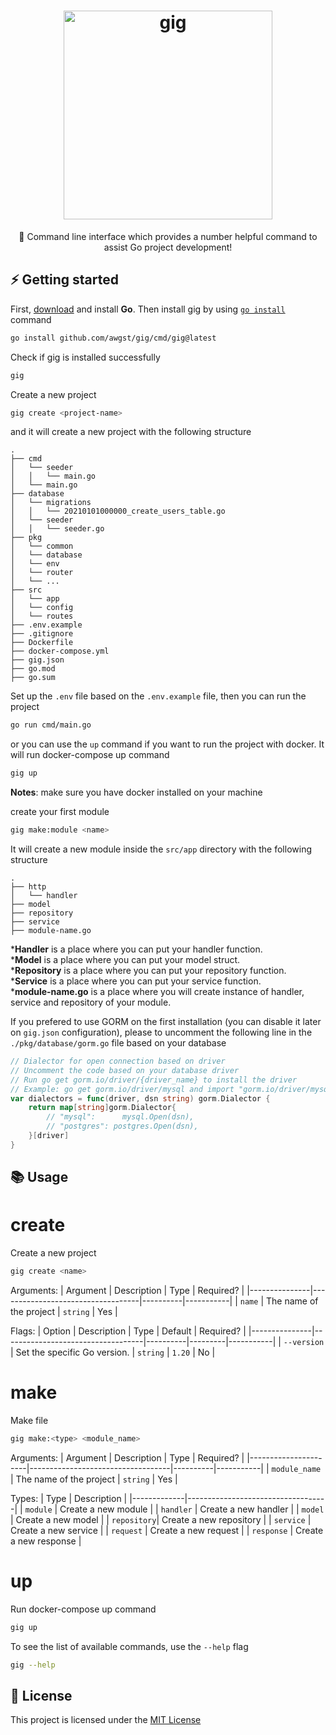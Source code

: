 <h1 align="center">
  <img width="334" alt="gig" src="https://github.com/awgst/gig/assets/60491935/2cb202e0-c2ca-48d7-94ad-a47c4292b27d">

</h1>
<p align="center">🚀 Command line interface which provides a number helpful command to assist Go project development!</p>

## ⚡️ Getting started

First, [download](https://golang.org/dl/) and install **Go**. Then install gig by using [`go install`](https://golang.org/cmd/go/#hdr-Compile_and_install_packages_and_dependencies) command
```bash
go install github.com/awgst/gig/cmd/gig@latest
```

Check if gig is installed successfully
```bash
gig
```

Create a new project
```bash
gig create <project-name>
```
and it will create a new project with the following structure
```
.
├── cmd
│   └── seeder
│   │   └── main.go
│   └── main.go
├── database
│   └── migrations
│   │   └── 20210101000000_create_users_table.go
│   └── seeder
│   │   └── seeder.go
├── pkg
│   └── common
│   └── database
│   └── env
│   └── router
│   └── ...
├── src
│   └── app
│   └── config
│   └── routes
├── .env.example
├── .gitignore
├── Dockerfile
├── docker-compose.yml
├── gig.json
├── go.mod
├── go.sum
```

Set up the `.env` file based on the `.env.example` file, then you can run the project
```bash
go run cmd/main.go
```

or you can use the `up` command if you want to run the project with docker. It will run docker-compose up command
```bash
gig up
```
**Notes**: make sure you have docker installed on your machine

create your first module
```bash
gig make:module <name>
```
It will create a new module inside the `src/app` directory with the following structure
```
.
├── http
│   └── handler
├── model
├── repository
├── service
├── module-name.go
```

***Handler** is a place where you can put your handler function.\
***Model** is a place where you can put your model struct.\
***Repository** is a place where you can put your repository function.\
***Service** is a place where you can put your service function.\
***module-name.go** is a place where you will create instance of handler, service and repository of your module.

If you prefered to use GORM on the first installation (you can disable it later on `gig.json` configuration), please to uncomment the following line in the `./pkg/database/gorm.go` file based on your database
```go
// Dialector for open connection based on driver
// Uncomment the code based on your database driver
// Run go get gorm.io/driver/{driver_name} to install the driver
// Example: go get gorm.io/driver/mysql and import "gorm.io/driver/mysql"
var dialectors = func(driver, dsn string) gorm.Dialector {
	return map[string]gorm.Dialector{
		// "mysql":      mysql.Open(dsn),
		// "postgres": postgres.Open(dsn),
	}[driver]
}
```

## 📚 Usage

# create
Create a new project
```bash
gig create <name>
```

Arguments:
| Argument      | Description                       | Type     | Required? |
|---------------|-----------------------------------|----------|-----------|
| `name`        | The name of the project           | `string` | Yes       |


Flags:
| Option        | Description                       | Type     | Default | Required? |
|---------------|-----------------------------------|----------|---------|-----------|
| `--version`   | Set the specific Go version.      | `string` | `1.20`  | No        |

# make
Make file
```bash
gig make:<type> <module_name>
```

Arguments:
| Argument             | Description                       | Type     | Required? |
|----------------------|-----------------------------------|----------|-----------|
| `module_name`        | The name of the project           | `string` | Yes       |

Types:
| Type        | Description                       |
|-------------|-----------------------------------|
| `module`    | Create a new module               |
| `handler`   | Create a new handler              |
| `model`     | Create a new model                |
| `repository`| Create a new repository           |
| `service`   | Create a new service              |
| `request`   | Create a new request              |
| `response`  | Create a new response             |

# up
Run docker-compose up command
```bash
gig up
```

To see the list of available commands, use the `--help` flag
```bash
gig --help
```

## 📝 License

This project is licensed under the [MIT License](https://github.com/awgst/gig/blob/master/LICENSE)
